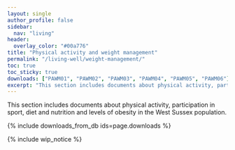 ```yaml
---
layout: single
author_profile: false
sidebar:
  nav: "living"
header:
  overlay_color: "#00a776"
title: "Physical activity and weight management"
permalink: "/living-well/weight-management/"
toc: true
toc_sticky: true
downloads: ["PAWM01", "PAWM02", "PAWM03", "PAWM04", "PAWM05", "PAWM06"]
excerpt: "This section includes documents about physical activity, participation in sport, diet and nutrition and levels of obesity in the West Sussex population."
---
```


This section includes documents about physical activity, participation in sport, diet and nutrition and levels of obesity in the West Sussex population.

{% include downloads_from_db ids=page.downloads %}

{% include wip_notice %}